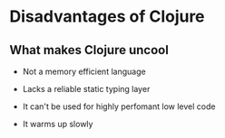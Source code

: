 # Disadvantages of Clojure

## What makes Clojure uncool

* Not a memory efficient language

* Lacks a reliable static typing layer

* It can't be used for highly perfomant low level code

* It warms up slowly
